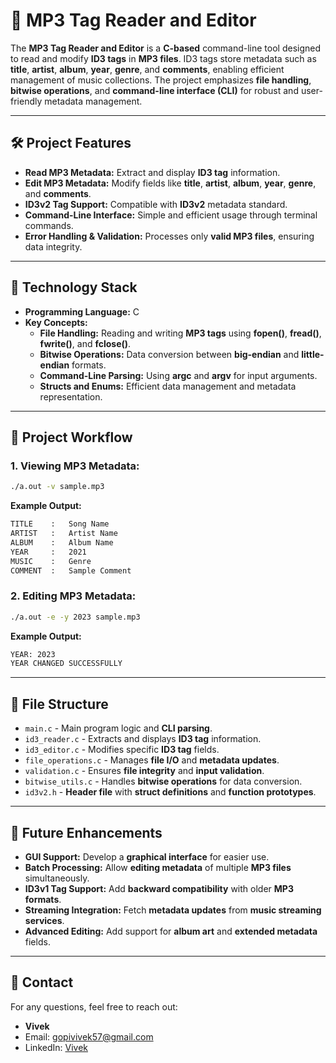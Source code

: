 # 🎵 MP3 Tag Reader and Editor

The **MP3 Tag Reader and Editor** is a **C-based** command-line tool designed to read and modify **ID3 tags** in **MP3 files**. ID3 tags store metadata such as **title**, **artist**, **album**, **year**, **genre**, and **comments**, enabling efficient management of music collections. The project emphasizes **file handling**, **bitwise operations**, and **command-line interface (CLI)** for robust and user-friendly metadata management.

---

## 🛠 Project Features

- **Read MP3 Metadata:** Extract and display **ID3 tag** information.
- **Edit MP3 Metadata:** Modify fields like **title**, **artist**, **album**, **year**, **genre**, and **comments**.
- **ID3v2 Tag Support:** Compatible with **ID3v2** metadata standard.
- **Command-Line Interface:** Simple and efficient usage through terminal commands.
- **Error Handling & Validation:** Processes only **valid MP3 files**, ensuring data integrity.

---

## 🧰 Technology Stack

- **Programming Language:** C
- **Key Concepts:**
  - **File Handling:** Reading and writing **MP3 tags** using **fopen()**, **fread()**, **fwrite()**, and **fclose()**.
  - **Bitwise Operations:** Data conversion between **big-endian** and **little-endian** formats.
  - **Command-Line Parsing:** Using **argc** and **argv** for input arguments.
  - **Structs and Enums:** Efficient data management and metadata representation.

---

## 🔄 Project Workflow

### 1. **Viewing MP3 Metadata:**

```bash
./a.out -v sample.mp3
```

**Example Output:**

```bash
TITLE    :   Song Name
ARTIST   :   Artist Name
ALBUM    :   Album Name
YEAR     :   2021
MUSIC    :   Genre
COMMENT  :   Sample Comment
```

### 2. **Editing MP3 Metadata:**

```bash
./a.out -e -y 2023 sample.mp3
```

**Example Output:**

```bash
YEAR: 2023
YEAR CHANGED SUCCESSFULLY
```

---

## 📂 File Structure

- `main.c` - Main program logic and **CLI parsing**.
- `id3_reader.c` - Extracts and displays **ID3 tag** information.
- `id3_editor.c` - Modifies specific **ID3 tag** fields.
- `file_operations.c` - Manages **file I/O** and **metadata updates**.
- `validation.c` - Ensures **file integrity** and **input validation**.
- `bitwise_utils.c` - Handles **bitwise operations** for data conversion.
- `id3v2.h` - **Header file** with **struct definitions** and **function prototypes**.

---

## 🚀 Future Enhancements

- **GUI Support:** Develop a **graphical interface** for easier use.
- **Batch Processing:** Allow **editing metadata** of multiple **MP3 files** simultaneously.
- **ID3v1 Tag Support:** Add **backward compatibility** with older **MP3 formats**.
- **Streaming Integration:** Fetch **metadata updates** from **music streaming services**.
- **Advanced Editing:** Add support for **album art** and **extended metadata** fields.

---

## 📧 Contact

For any questions, feel free to reach out:

- **Vivek**
- Email: [gopivivek57@gmail.com](mailto:gopivivek57@gmail.com)
- LinkedIn: [Vivek](https://www.linkedin.com/in/vivek57/)

